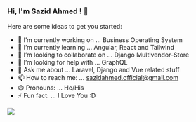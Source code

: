 ### Hi, I'm Sazid Ahmed ! 👋

Here are some ideas to get you started:

- 🔭 I’m currently working on ... Business Operating System
- 🌱 I’m currently learning ... Angular, React and Tailwind
- 👯 I’m looking to collaborate on ... Django Multivendor-Store
- 🤔 I’m looking for help with ... GraphQL
- 💬 Ask me about ... Laravel, Django and Vue related stuff
- 📫 How to reach me: ... sazidahmed.official@gmail.com
- 😄 Pronouns: ... He/His
- ⚡ Fun fact: ... I Love You :D 

<img src="https://github-readme-stats.vercel.app/api?username=SazidAhmed&&show_icons=true&title_color=ffffff&icon_color=bb2acf&text_color=daf7dc&bg_color=151515">

